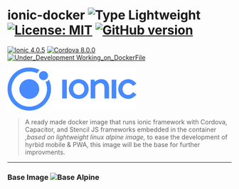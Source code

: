 # ionic-docker ![Type Lightweight](https://img.shields.io/badge/Type-Lightweight-35a4de.svg) [![License: MIT](https://img.shields.io/badge/License-MIT-yellow.svg)](https://opensource.org/licenses/MIT) [![GitHub version](https://badge.fury.io/gh/abusharaf%2Fionic-docker.svg)](https://badge.fury.io/gh/abusharaf%2Fionic-docker)

[![Ionic 4.0.5](https://img.shields.io/badge/Ionic-4.0.5-blue.svg)](https://beta.ionicframework.com/docs)
[![Cordova 8.0.0](https://img.shields.io/badge/Cordova-8.0.0-orange.svg)](https://www.npmjs.com/package/cordova)
[![Under_Development Working_on_DockerFile](https://img.shields.io/badge/Under_Development-Working_on_DockerFile-blue.svg)](https://badge.fury.io/gh/abusharaf%2Fionic-docker)

![Ionic](https://raw.githubusercontent.com/abusharaf/ionic-docker/master/icons/rsz_ionic-logo.png "Ionic")

> A ready made docker image that runs ionic framework with Cordova, Capacitor, and Stencil JS frameworks embedded in the container _,based on lightweight linux alpine image,_ to ease the development of hyrbid mobile & PWA, this image will be the base for further improvments.

___

### Base Image ![Base Alpine](https://img.shields.io/badge/Base-Alpine-red.svg)
